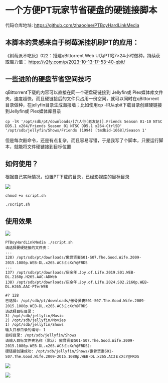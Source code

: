 
# 一个方便PT玩家节省硬盘的硬链接脚本

代码仓库地址: https://github.com/zhaoolee/PTBoyHardLinkMedia


## 本脚本的灵感来自于树莓派挂机刷PT的应用：


《树莓派不吃灰》022：搭建qBittorrent Web UI为PT站7×24小时做种，持续获取魔力值：
https://v2fy.com/p/2023-10-13-17-53-40-qbit/

## 一些进阶的硬盘节省空间技巧

qBittorrent下载的内容可以直接在同一个硬盘硬链接到 Jellyfin或 Plex媒体库文件夹，速度超快，而且硬链接后的文件只占用一份空间，就可以同时在qBittorrent 目录做种，在jellyfin目录生成海报墙；比如使用cp -lR从qbit下载目录创建硬链接到Jellyfin或 Plex媒体库目录

```
cp -lR '/opt/sdb/pt/downloads/[六人行(老友记)].Friends Season 01-10 NTSC DD5.1 x264/Friends Season 01 NTSC DD5.1 x264-CtrlSD' '/opt/sdb/jellyfin/Shows/Friends (1994) [tmdbid-1668]/Season 1'
```

但是每次敲命令，还是有点复杂，而且容易写错，于是我写了个脚本，只要运行脚本，就能将文件硬链接到目标位置

## 如何使用？

根据自己实际情况，设置PT下载的目录，已经影视库的目标目录

![](https://cdn.fangyuanxiaozhan.com/assets/1740903986058QmQC8Hc0.png)

```
chmod +x script.sh

./script.sh
```


## 使用效果
![](https://cdn.fangyuanxiaozhan.com/assets/1740904156476tTG5EDA2.png)

```
PTBoyHardLinkMedia ./script.sh
请选择要硬链接的文件夹：
...
128) /opt/sdb/pt/downloads/傲骨贤妻S01-S07.The.Good.Wife.2009-2015.1080p.WEB-DL.x265.AC3￡cXcY@FRDS
...
137) /opt/sdb/pt/downloads/庆余年.Joy.of.Life.2019.S01.WEB-DL.2160p.H265.AAC-ADWeb
138) /opt/sdb/pt/downloads/庆余年.Joy.of.Life.2024.S02.2160p.WEB-DL.H265.AAC-PTerWEB

#? 128
已选择: /opt/sdb/pt/downloads/傲骨贤妻S01-S07.The.Good.Wife.2009-2015.1080p.WEB-DL.x265.AC3￡cXcY@FRDS
请选择目标目录：
3) /opt/sdb/jellyfin/Music
2) /opt/sdb/jellyfin/Movies
1) /opt/sdb/jellyfin/Shows
输入目标目录的编号: 1
目标目录: /opt/sdb/jellyfin/Shows
请输入目标文件夹名称 (默认: 傲骨贤妻S01-S07.The.Good.Wife.2009-2015.1080p.WEB-DL.x265.AC3￡cXcY@FRDS): 
硬链接创建成功: /opt/sdb/jellyfin/Shows/傲骨贤妻S01-S07.The.Good.Wife.2009-2015.1080p.WEB-DL.x265.AC3￡cXcY@FRDS

```



![](https://cdn.fangyuanxiaozhan.com/assets/1740903930576XcpBfpFQ.png)

![](https://cdn.fangyuanxiaozhan.com/assets/1740905765993CDxyb3fE.png)
